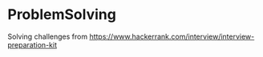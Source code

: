 # ProblemSolving

Solving challenges from https://www.hackerrank.com/interview/interview-preparation-kit
